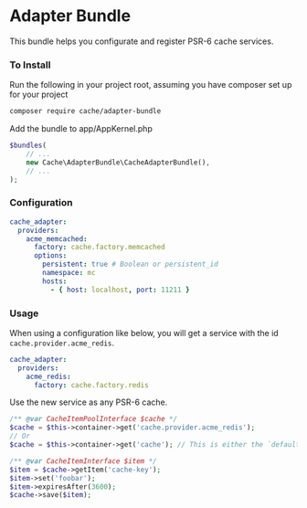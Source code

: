 # Adapter Bundle

This bundle helps you configurate and register PSR-6 cache services. 

### To Install

Run the following in your project root, assuming you have composer set up for your project
```sh
composer require cache/adapter-bundle
```

Add the bundle to app/AppKernel.php

```php
$bundles(
    // ...
    new Cache\AdapterBundle\CacheAdapterBundle(),
    // ...
);
```


### Configuration

```yaml
cache_adapter:
  providers:
    acme_memcached:
      factory: cache.factory.memcached
      options: 
        persistent: true # Boolean or persistent_id
        namespace: mc
        hosts:
          - { host: localhost, port: 11211 }      
```

### Usage

When using a configuration like below, you will get a service with the id `cache.provider.acme_redis`.
```yaml
cache_adapter:
  providers:
    acme_redis:
      factory: cache.factory.redis
```

Use the new service as any PSR-6 cache. 
 
``` php
/** @var CacheItemPoolInterface $cache */
$cache = $this->container->get('cache.provider.acme_redis');
// Or
$cache = $this->container->get('cache'); // This is either the `default` provider, or the first provider in the config

/** @var CacheItemInterface $item */
$item = $cache->getItem('cache-key');
$item->set('foobar');
$item->expiresAfter(3600);
$cache->save($item);
```

